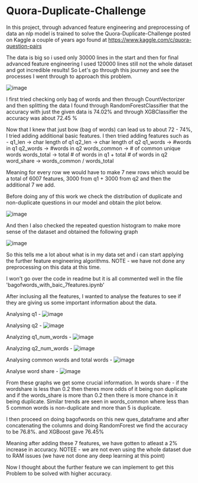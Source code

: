 # Quora-Duplicate-Challenge
In this project, through advanced feature engineering and preprocessing of data an nlp model is trained to solve the Quora-Duplicate-Challenge posted on Kaggle a couple of years ago found at https://www.kaggle.com/c/quora-question-pairs

The data is big so i used only 30000 lines in the start and then for final advanced feature engineering I used 120000 lines still not the whole dataset and got incredible results! So Let's go through this journey and see the processes I went through to approach this problem. 

![image](https://user-images.githubusercontent.com/54567394/170813278-421c4436-f6e6-4160-a850-8f4210eacac5.png)

I first tried checking only bag of words and then through CountVectorizer and then splitting the data I found through RandomForestClassifier that the accuracy with just the given data is 74.02% and through XGBClassifier the accuracy was about 72.45 %

Now that I knew that just bow (bag of words) can lead us to about 72 - 74%, I tried adding additional basic features. I then tried adding features such as - 
q1_len -> char length of q1
q2_len -> char length of q2
q1_words -> #words in q1
q2_words -> #words in q2
words_common -> # of common unique words
words_total -> total # of words in q1 + total # of words in q2
word_share -> words_common / words_total

Meaning for every row we would have to make 7 new rows which would be a total of 6007 features, 3000 from q1 + 3000 from q2 and then the additional 7 we add. 

Before doing any of this work we check the distribution of duplicate and non-duplicate questions in our model and obtain the plot below. 

![image](https://user-images.githubusercontent.com/54567394/170847345-c3a91b97-2026-4a5d-a472-a45930cbb7c7.png)

And then I also checked the repeated question histogram to make more sense of the dataset and obtained the following graph

![image](https://user-images.githubusercontent.com/54567394/170847379-4a48ed29-1427-4665-90ef-4ead9196e11c.png)

So this tells me a lot about what is in my data set and i can start applying the further feature engineering algorithms. NOTE - we have not done any preprocessing on this data at this time.


I won't go over the code in readme but it is all commented well in the file 'bagofwords_with_baic_7features.ipynb'


After inclusing all the features, I wanted to analyse the features to see if they are giving us some important information about the data. 

Analysing q1 - ![image](https://user-images.githubusercontent.com/54567394/170847451-6aba95fc-7703-408d-8033-f58198501aac.png)

Analysing q2 - ![image](https://user-images.githubusercontent.com/54567394/170847457-c8edec4a-9b84-4b3a-87a2-d9f2f8f5bfab.png)

Analyzing q1_num_words - ![image](https://user-images.githubusercontent.com/54567394/170847472-f83975ec-057c-43ab-9b36-33c2fc8f59eb.png)

Analyzing q2_num_words - ![image](https://user-images.githubusercontent.com/54567394/170847483-524962af-fd29-44cb-83a2-b9ab056ddda6.png)

Analysing common words and total words - ![image](https://user-images.githubusercontent.com/54567394/170847496-9e32e22a-5cfe-487d-bff5-8891571d15a8.png)

Analyse word share - ![image](https://user-images.githubusercontent.com/54567394/170847508-a435072a-e79b-4ffb-8d94-2d29f9420512.png)

From these graphs we get some crucial information. In words share - if the wordshare is less than 0.2 then theres more odds of it being non duplicate and if the words_share is more than 0.2 then there is more chance in it being duplicate. Similar trends are seen in words_common where less than 5 common words is non-duplicate and more than 5 is duplicate. 

I then proceed on doing bagofwords on this new ques_dataframe and after concatenating the columns and doing RandomForest we find the accuracy to be 76.8%. and XGBoost gave 76.45%

Meaning after adding these 7 features, we have gotten to atleast a 2% increase in accuracy. 
NOTEE - we are not even using the whole dataset due to RAM issues (we have not done any deep learning at this point)

Now I thought about the further feature we can implement to get this Problem to be solved with higher accuracy. 


